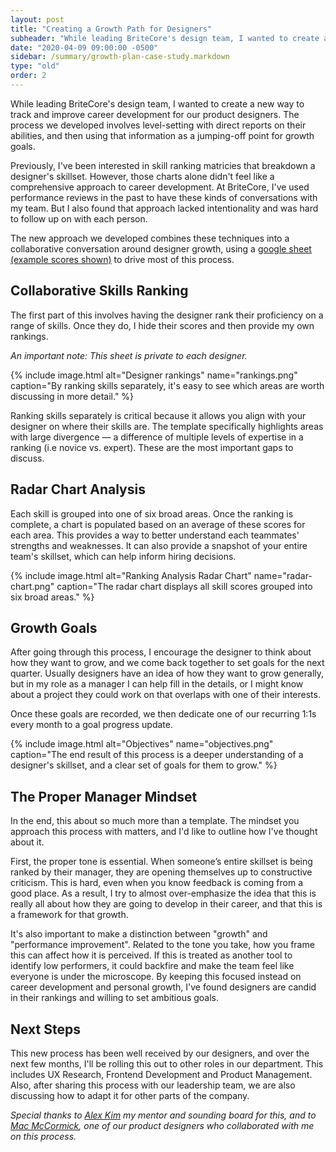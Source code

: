```yaml
---
layout: post
title: "Creating a Growth Path for Designers"
subheader: "While leading BriteCore's design team, I wanted to create a new way to track and improve career development for our product designers. The process we developed involves level-setting with direct reports on their abilities, and then using that information as a jumping-off point for growth goals."
date: "2020-04-09 09:00:00 -0500"
sidebar: /summary/growth-plan-case-study.markdown
type: "old"
order: 2
---
```


<p class="u-text--lg">
    While leading BriteCore's design team, I wanted to create a new way to track and improve career development for our product designers. The process we developed involves level-setting with direct reports on their abilities, and then using that information as a jumping-off point for growth goals.
</p>

Previously, I've been interested in skill ranking matricies that breakdown a designer's skillset. However, those charts alone didn't feel like a comprehensive approach to career development. At BriteCore, I've used performance reviews in the past to have these kinds of conversations with my team. But I also found that approach lacked intentionality and was hard to follow up on with each person. 

The new approach we developed combines these techniques into a collaborative conversation around designer growth, using a <a href="https://docs.google.com/spreadsheets/d/1xJh2ByjI6n-QnOVmDD-mtsasak_wWjS00xs-WAT1nRw/edit#gid=1366303834" target="_blank">google sheet (example scores shown)</a> to drive most of this process.

## Collaborative Skills Ranking
The first part of this involves having the designer rank their proficiency on a range of skills. Once they do, I hide their scores and then provide my own rankings.

*An important note: This sheet is private to each designer.*

{% include image.html alt="Designer rankings" name="rankings.png" caption="By ranking skills separately, it's easy to see which areas are worth discussing in more detail." %}

Ranking skills separately is critical because it allows you align with your designer on where their skills are. The template specifically highlights areas with large divergence &mdash; a difference of multiple levels of expertise in a ranking (i.e novice vs. expert). These are the most important gaps to discuss.

## Radar Chart Analysis
Each skill is grouped into one of six broad areas. Once the ranking is complete, a chart is populated based on an average of these scores for each area. This provides a way to better understand each teammates' strengths and weaknesses. It can also provide a snapshot of your entire team's skillset, which can help inform hiring decisions. 

{% include image.html alt="Ranking Analysis Radar Chart" name="radar-chart.png" caption="The radar chart displays all skill scores grouped into six broad areas." %}

## Growth Goals
After going through this process, I encourage the designer to think about how they want to grow, and we come back together to set goals for the next quarter. Usually designers have an idea of how they want to grow generally, but in my role as a manager I can help fill in the details, or I might know about a project they could work on that overlaps with one of their interests.

Once these goals are recorded, we then dedicate one of our recurring 1:1s every month to a goal progress update. 

{% include image.html alt="Objectives" name="objectives.png" caption="The end result of this process is a deeper understanding of a designer's skillset, and a clear set of goals for them to grow." %}

## The Proper Manager Mindset
In the end, this about so much more than a template. The mindset you approach this process with matters, and I'd like to outline how I've thought about it. 

First, the proper tone is essential. When someone’s entire skillset is being ranked by their manager, they are opening themselves up to constructive criticism. This is hard, even when you know feedback is coming from a good place. As a result, I try to almost over-emphasize the idea that this is really all about how they are going to develop in their career, and that this is a framework for that growth. 

It's also important to make a distinction between "growth" and "performance improvement". Related to the tone you take, how you frame this can affect how it is perceived. If this is treated as another tool to identify low performers, it could backfire and make the team feel like everyone is under the microscope. By keeping this focused instead on career development and personal growth, I've found designers are candid in their rankings and willing to set ambitious goals.

## Next Steps
This new process has been well received by our designers, and over the next few months, I'll be rolling this out to other roles in our department. This includes UX Research, Frontend Development and Product Management. Also, after sharing this process with our leadership team, we are also discussing how to adapt it for other parts of the company.

_Special thanks to [Alex Kim](https://www.linkedin.com/in/alexkimhci/) my mentor and sounding board for this, and to [Mac McCormick](https://imacmccormick.com/), one of our product designers who collaborated with me on this process._
